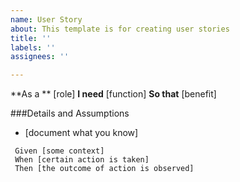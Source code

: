 ```yaml
---
name: User Story
about: This template is for creating user stories
title: ''
labels: ''
assignees: ''

---
```


**As a ** [role]
**I need** [function]
**So that** [benefit]

###Details and Assumptions
* [document what you know]

```gherkin
 Given [some context]
 When [certain action is taken]
 Then [the outcome of action is observed]
 ```
